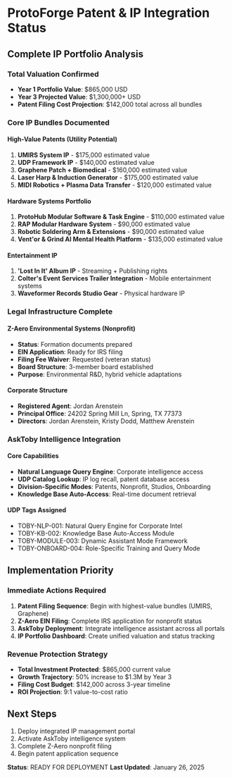 # ProtoForge Patent & IP Integration Status

## Complete IP Portfolio Analysis

### Total Valuation Confirmed
- **Year 1 Portfolio Value**: $865,000 USD
- **Year 3 Projected Value**: $1,300,000+ USD
- **Patent Filing Cost Projection**: $142,000 total across all bundles

### Core IP Bundles Documented

#### High-Value Patents (Utility Potential)
1. **UMIRS System IP** - $175,000 estimated value
2. **UDP Framework IP** - $140,000 estimated value  
3. **Graphene Patch + Biomedical** - $160,000 estimated value
4. **Laser Harp & Induction Generator** - $175,000 estimated value
5. **MIDI Robotics + Plasma Data Transfer** - $120,000 estimated value

#### Hardware Systems Portfolio
1. **ProtoHub Modular Software & Task Engine** - $110,000 estimated value
2. **RAP Modular Hardware System** - $90,000 estimated value
3. **Robotic Soldering Arm & Extensions** - $90,000 estimated value
4. **Vent'or & Grind AI Mental Health Platform** - $135,000 estimated value

#### Entertainment IP
1. **'Lost In It' Album IP** - Streaming + Publishing rights
2. **Colter's Event Services Trailer Integration** - Mobile entertainment systems
3. **Waveformer Records Studio Gear** - Physical hardware IP

### Legal Infrastructure Complete

#### Z-Aero Environmental Systems (Nonprofit)
- **Status**: Formation documents prepared
- **EIN Application**: Ready for IRS filing
- **Filing Fee Waiver**: Requested (veteran status)
- **Board Structure**: 3-member board established
- **Purpose**: Environmental R&D, hybrid vehicle adaptations

#### Corporate Structure
- **Registered Agent**: Jordan Arenstein
- **Principal Office**: 24202 Spring Mill Ln, Spring, TX 77373
- **Directors**: Jordan Arenstein, Kristy Dodd, Matthew Arenstein

### AskToby Intelligence Integration

#### Core Capabilities
- **Natural Language Query Engine**: Corporate intelligence access
- **UDP Catalog Lookup**: IP log recall, patent database access
- **Division-Specific Modes**: Patents, Nonprofit, Studios, Onboarding
- **Knowledge Base Auto-Access**: Real-time document retrieval

#### UDP Tags Assigned
- TOBY-NLP-001: Natural Query Engine for Corporate Intel
- TOBY-KB-002: Knowledge Base Auto-Access Module
- TOBY-MODULE-003: Dynamic Assistant Mode Framework
- TOBY-ONBOARD-004: Role-Specific Training and Query Mode

## Implementation Priority

### Immediate Actions Required
1. **Patent Filing Sequence**: Begin with highest-value bundles (UMIRS, Graphene)
2. **Z-Aero EIN Filing**: Complete IRS application for nonprofit status
3. **AskToby Deployment**: Integrate intelligence assistant across all portals
4. **IP Portfolio Dashboard**: Create unified valuation and status tracking

### Revenue Protection Strategy
- **Total Investment Protected**: $865,000 current value
- **Growth Trajectory**: 50% increase to $1.3M by Year 3
- **Filing Cost Budget**: $142,000 across 3-year timeline
- **ROI Projection**: 9:1 value-to-cost ratio

## Next Steps
1. Deploy integrated IP management portal
2. Activate AskToby intelligence system
3. Complete Z-Aero nonprofit filing
4. Begin patent application sequence

**Status**: READY FOR DEPLOYMENT
**Last Updated**: January 26, 2025